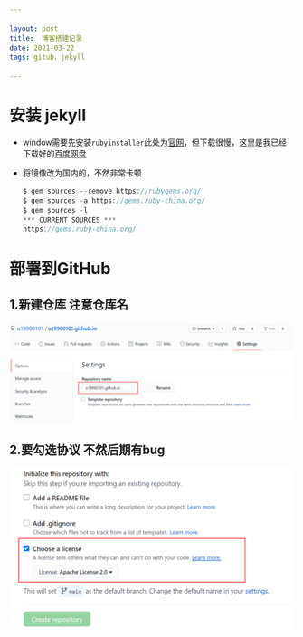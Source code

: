 ```yaml
---

layout: post 
title:  博客搭建记录
date: 2021-03-22 
tags: gitub，jekyll

---
```


# 安装 jekyll

- window需要先安装`rubyinstaller`此处为[官网](https://rubyinstaller.org/downloads/)，但下载很慢，这里是我已经下载好的[百度网盘](https://pan.baidu.com/s/1V950shxdBMJwM5EBElYfsw )

- 将镜像改为国内的，不然非常卡顿

  ```java
  $ gem sources --remove https://rubygems.org/
  $ gem sources -a https://gems.ruby-china.org/
  $ gem sources -l
  *** CURRENT SOURCES ***
  https://gems.ruby-china.org/
  ```

# 部署到GitHub

##  1.新建仓库 注意仓库名

![仓库的命名](../blogimg/2021-03/1616371912(1).jpg)



## 2.要勾选协议 不然后期有bug

![](../blogimg/2021-03/snipaste_20210322_083127.png)